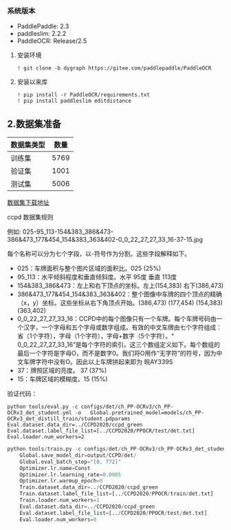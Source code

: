 ### 系统版本

- PaddlePaddle: 2.3
- paddleslim: 2.2.2
- PaddleOCR: Release/2.5

1. 安装环境

   ```shell
   ! git clone -b dygraph https://gitee.com/paddlepaddle/PaddleOCR
   ```

   

2. 安装以来库

   ```shell
   ! pip install -r PaddleOCR/requirements.txt
   ! pip install paddleslim editdistance
   ```

## 2.数据集准备

| 数据集类型 | 数量 |
| ---------- | ---- |
| 训练集     | 5769 |
| 验证集     | 1001 |
| 测试集     | 5006 |

[数据集下载地址](https://aistudio.baidu.com/aistudio/datasetdetail/101595)

ccpd 数据集规则

例如: 025-95_113-154&383_386&473-386&473_177&454_154&383_363&402-0_0_22_27_27_33_16-37-15.jpg

每个名称可以分为七个字段，以-符号作为分割。这些字段解释如下。

- 025：车牌面积与整个图片区域的面积比。025 (25%)
- 95_113：水平倾斜程度和垂直倾斜度。水平 95度 垂直 113度
- 154&383_386&473：左上和右下顶点的坐标。左上(154,383) 右下(386,473)
- 386&473_177&454_154&383_363&402：整个图像中车牌的四个顶点的精确（x，y）坐标。这些坐标从右下角顶点开始。(386,473) (177,454) (154,383) (363,402)
- 0_0_22_27_27_33_16：CCPD中的每个图像只有一个车牌。每个车牌号码由一个汉字，一个字母和五个字母或数字组成。有效的中文车牌由七个字符组成：省（1个字符），字母（1个字符），字母+数字（5个字符）。“ 0_0_22_27_27_33_16”是每个字符的索引。这三个数组定义如下。每个数组的最后一个字符是字母O，而不是数字0。我们将O用作“无字符”的符号，因为中文车牌字符中没有O。因此以上车牌拼起来即为 皖AY339S
- 37：牌照区域的亮度。 37 (37%)
- 15：车牌区域的模糊度。15 (15%)

验证代码：

```shell
python tools/eval.py -c configs/det/ch_PP-OCRv3/ch_PP-OCRv3_det_student.yml -o   Global.pretrained_model=models/ch_PP-OCRv3_det_distill_train/student.pdparams  Eval.dataset.data_dir=../CCPD2020/ccpd_green Eval.dataset.label_file_list=[../CCPD2020/PPOCR/test/det.txt] Eval.loader.num_workers=2
```

```python
python tools/train.py -c configs/det/ch_PP-OCRv3/ch_PP-OCRv3_det_student.yml -o   Global.pretrained_model=models/ch_PP-OCRv3_det_distill_train/student.pdparams 
    Global.save_model_dir=output/CCPD/det/ 
    Global.eval_batch_step="[0, 772]" 
    Optimizer.lr.name=Const 
    Optimizer.lr.learning_rate=0.0005 
    Optimizer.lr.warmup_epoch=0 
    Train.dataset.data_dir=../CCPD2020/ccpd_green 
    Train.dataset.label_file_list=[../CCPD2020/PPOCR/train/det.txt] 
    Train.loader.num_workers=1 
    Eval.dataset.data_dir=../CCPD2020/ccpd_green 
    Eval.dataset.label_file_list=[../CCPD2020/PPOCR/test/det.txt] 
    Eval.loader.num_workers=0
```

## 